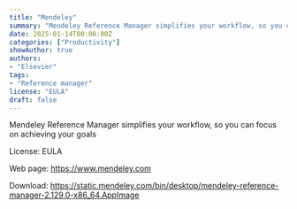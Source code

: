 ```yaml
---
title: "Mendeley"
summary: "Mendeley Reference Manager simplifies your workflow, so you can focus on achieving your goals"
date: 2025-01-14T00:00:00Z
categories: ["Productivity"]
showAuthor: true
authors:
- "Elsevier"
tags: 
- "Reference manager"
license: "EULA"
draft: false
---
```


Mendeley Reference Manager simplifies your workflow, so you can focus on achieving your goals

License: EULA

Web page: <https://www.mendeley.com>  

Download: <https://static.mendeley.com/bin/desktop/mendeley-reference-manager-2.129.0-x86_64.AppImage>
